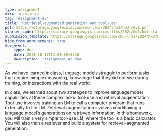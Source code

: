 ```yaml
---
type: assignment
date: 2024-10-01
tag: 'Assignment #3'
title: 'Retrieval-augmented generation and tool-use'
pdf: https://storage.googleapis.com/cmu-llms/2024/hw3/hw3-rev1.pdf
starter_code: https://storage.googleapis.com/cmu-llms/2024/hw3/hw3-starter-code-2024.1.2.zip
submission_template: https://storage.googleapis.com/cmu-llms/2024/hw3/hw3-submission-template.tex
hide_from_announcments: true
due_event: 
    type: due
    date: 2024-10-17T14:00:00+3:30
    description: 'Assignment #3 due'
---
```


As we have learned in class, language models struggle to perform tasks that require complex reasoning, knowledge that they did not see during training, or interactions with the real world.

In class, we learned about two strategies to improve language model capabilities at these complex tasks: tool-use and retrieval augmentation. Tool-use involves training an LM to call a computer program that runs externally to the LM. Retrieval-augmentation involves conditioning a language model’s generations on retrieved information. In this homework, you will train a very simple tool-use LM, where the tool is a basic calculator. You will also train a retriever and build a system for retrieval-augmented generation.
